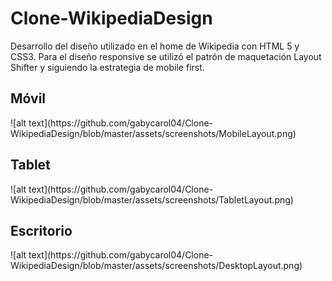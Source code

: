 # Clone-WikipediaDesign
Desarrollo del diseño utilizado en el home de Wikipedia con HTML 5 y CSS3. Para el diseño responsive se utilizó el patrón de  maquetación Layout Shifter y siguiendo la estrategia de mobile first.

<h2>Móvil</h2>
![alt text](https://github.com/gabycarol04/Clone-WikipediaDesign/blob/master/assets/screenshots/MobileLayout.png)

<h2>Tablet</h2>
![alt text](https://github.com/gabycarol04/Clone-WikipediaDesign/blob/master/assets/screenshots/TabletLayout.png)

<h2>Escritorio</h2>
![alt text](https://github.com/gabycarol04/Clone-WikipediaDesign/blob/master/assets/screenshots/DesktopLayout.png)
